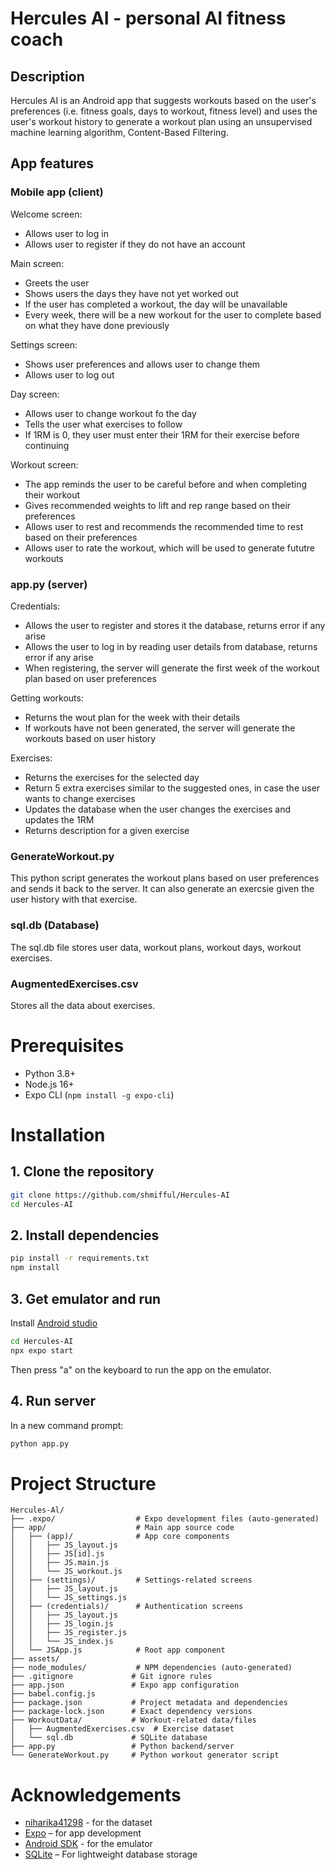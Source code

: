 # Hercules AI - personal AI fitness coach
## Description
Hercules AI is an Android app that suggests workouts based on the user's preferences (i.e. fitness goals, days to workout, fitness level) and uses the user's workout history to generate a workout plan using an unsupervised machine learning algorithm, Content-Based Filtering.

## App features
### Mobile app (client)
Welcome screen:
- Allows user to log in
- Allows user to register if they do not have an account

Main screen:
- Greets the user
- Shows users the days they have not yet worked out
- If the user has completed a workout, the day will be unavailable
- Every week, there will be a new workout for the user to complete based on what they have done previously

Settings screen:
- Shows user preferences and allows user to change them
- Allows user to log out

Day screen:
- Allows user to change workout fo the day
- Tells the user what exercises to follow
- If 1RM is 0, they user must enter their 1RM for their exercise before continuing

Workout screen:
- The app reminds the user to be careful before and when completing their workout
- Gives recommended weights to lift and rep range based on their preferences
- Allows user to rest and recommends the recommended time to rest based on their preferences
- Allows user to rate the workout, which will be used to generate fututre workouts

### app.py (server)
Credentials:
- Allows the user to register and stores it the database, returns error if any arise
- Allows the user to log in by reading user details from database, returns error if any arise
- When registering, the server will generate the first week of the workout plan based on user preferences

Getting workouts:
- Returns the wout plan for the week with their details
- If workouts have not been generated, the server will generate the workouts based on user history

Exercises:
- Returns the exercises for the selected day
- Return 5 extra exercises similar to the suggested ones, in case the user wants to change exercises
- Updates the database when the user changes the exercises and updates the 1RM
- Returns description for a given exercise

### GenerateWorkout.py 
This python script generates the workout plans based on user preferences and sends it back to the server. It can also generate an exercsie given the user history with that exercise.

### sql.db (Database)
The sql.db file stores user data, workout plans, workout days, workout exercises.

### AugmentedExercises.csv
Stores all the data about exercises.

# Prerequisites
- Python 3.8+
- Node.js 16+
- Expo CLI (`npm install -g expo-cli`)

# Installation
## 1. Clone the repository
```bash
git clone https://github.com/shmifful/Hercules-AI
cd Hercules-AI
   ```
## 2. Install dependencies
```bash 
pip install -r requirements.txt
npm install
```

## 3. Get emulator and run
Install [Android studio](https://developer.android.com/studio?gclsrc=aw.ds&gad_source=1&gclid=Cj0KCQjw_JzABhC2ARIsAPe3ynqboRXqjhHk8msyG-CLU7xJYgtLPG8NgwXrUtdUwJv0wmaTBDorLykaAlRXEALw_wcB)
```bash
cd Hercules-AI
npx expo start
```
Then press "a" on the keyboard to run the app on the emulator.

## 4. Run server
In a new command prompt:
```bash
python app.py
```

# Project Structure
```
Hercules-Al/  
├── .expo/                  # Expo development files (auto-generated)  
├── app/                    # Main app source code  
│   ├── (app)/              # App core components  
│   │   ├── JS_layout.js  
│   │   ├── JS[id].js  
│   │   ├── JS.main.js  
│   │   └── JS_workout.js  
│   ├── (settings)/         # Settings-related screens  
│   │   ├── JS_layout.js  
│   │   └── JS_settings.js  
│   ├── (credentials)/      # Authentication screens  
│   │   ├── JS_layout.js  
│   │   ├── JS_login.js  
│   │   ├── JS_register.js  
│   │   └── JS_index.js  
│   └── JSApp.js            # Root app component  
├── assets/                 
├── node_modules/           # NPM dependencies (auto-generated)  
├── .gitignore             # Git ignore rules  
├── app.json               # Expo app configuration  
├── babel.config.js        
├── package.json           # Project metadata and dependencies  
├── package-lock.json      # Exact dependency versions  
├── WorkoutData/           # Workout-related data/files  
│   ├── AugmentedExercises.csv  # Exercise dataset  
│   └── sql.db             # SQLite database  
├── app.py                 # Python backend/server 
└── GenerateWorkout.py     # Python workout generator script  
```

# Acknowledgements
- [niharika41298](https://www.kaggle.com/datasets/niharika41298/gym-exercise-data) - for the dataset
- [Expo](https://expo.dev/) – for app development
- [Android SDK](https://developer.android.com/studio?gclsrc=aw.ds&gad_source=1&gclid=Cj0KCQjw_JzABhC2ARIsAPe3ynqboRXqjhHk8msyG-CLU7xJYgtLPG8NgwXrUtdUwJv0wmaTBDorLykaAlRXEALw_wcB) - for the emulator
- [SQLite](https://www.sqlite.org/) – For lightweight database storage
